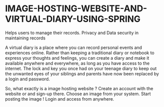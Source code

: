 # IMAGE-HOSTING-WEBSITE-AND-VIRTUAL-DIARY-USING-SPRING
Helps users to manage their records. Privacy and Data security in maintaining records


A virtual diary is a place where you can record personal events and experiences online. Rather than keeping a traditional diary or notebook to express your thoughts and feelings, you can create a diary and make it available anywhere and everywhere, as long as you have access to the internet.
The lock and key you once had on your teenage diary to keep out the unwanted eyes of your siblings and parents have now been replaced by a login and password.

So, what exactly is a image hosting website ?
Create an account with the website or and sign-up there.
Choose an image from your system.
Start posting the image !
Login and access from anywhere.
